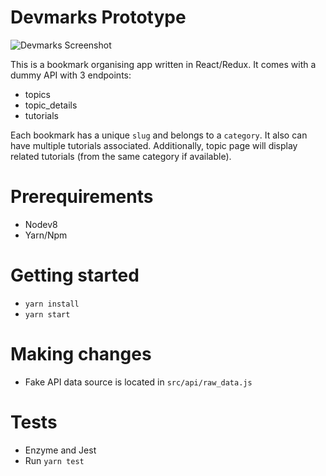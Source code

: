 # Devmarks Prototype

![Devmarks Screenshot](https://bitbucket.org/blazejhadzik/devmarks/raw/master/devmarks_screenshot.png)

This is a bookmark organising app written in React/Redux.
It comes with a dummy API with 3 endpoints:

* topics
* topic_details
* tutorials

Each bookmark has a unique `slug` and belongs to a `category`. It also can
have multiple tutorials associated. Additionally, topic page will display
related tutorials (from the same category if available).

# Prerequirements

* Nodev8
* Yarn/Npm

# Getting started

* `yarn install`
* `yarn start`

# Making changes

* Fake API data source is located in `src/api/raw_data.js`

# Tests

* Enzyme and Jest
* Run `yarn test`
